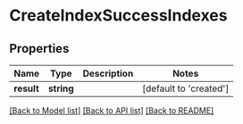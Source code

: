 # CreateIndexSuccessIndexes

## Properties
Name | Type | Description | Notes
------------ | ------------- | ------------- | -------------
**result** | **string** |  | [default to 'created']

[[Back to Model list]](../README.md#documentation-for-models) [[Back to API list]](../README.md#documentation-for-api-endpoints) [[Back to README]](../README.md)


